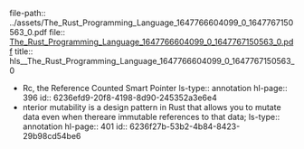 file-path:: ../assets/The_Rust_Programming_Language_1647766604099_0_1647767150563_0.pdf
file:: [The_Rust_Programming_Language_1647766604099_0_1647767150563_0.pdf](../assets/The_Rust_Programming_Language_1647766604099_0_1647767150563_0.pdf)
title:: hls__The_Rust_Programming_Language_1647766604099_0_1647767150563_0

- Rc<T>, the Reference Counted Smart Pointer
  ls-type:: annotation
  hl-page:: 396
  id:: 6236efd9-20f8-4198-8d90-245352a3e6e4
- nterior mutability is a design pattern in Rust that allows you to mutate data even when thereare immutable references to that data;
  ls-type:: annotation
  hl-page:: 401
  id:: 6236f27b-53b2-4b84-8423-29b98cd54be6